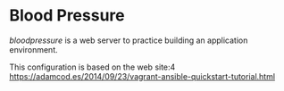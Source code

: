 # Blood Pressure

*bloodpressure* is a web server to practice building an application environment.

This configuration is based on the web site:4 
https://adamcod.es/2014/09/23/vagrant-ansible-quickstart-tutorial.html

